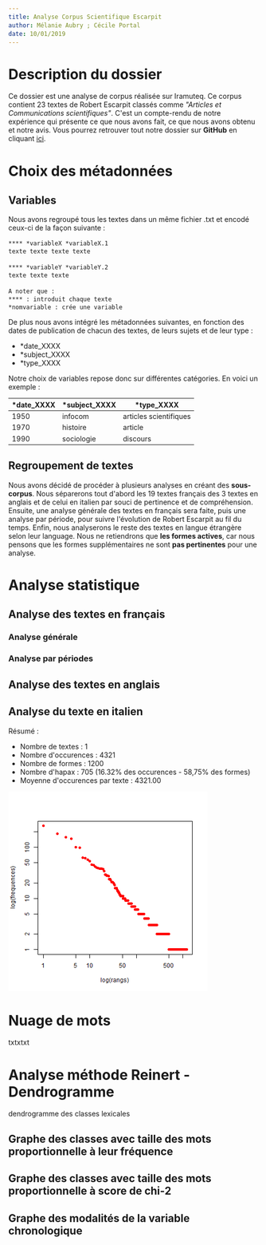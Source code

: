 ```yaml
---
title: Analyse Corpus Scientifique Escarpit
author: Mélanie Aubry ; Cécile Portal
date: 10/01/2019
---
```


# Description du dossier

Ce dossier est une analyse de corpus réalisée sur Iramuteq. Ce corpus contient 23 textes de Robert Escarpit classés comme *"Articles et Communications scientifiques"*. C'est un compte-rendu de notre expérience qui présente ce que nous avons fait, ce que nous avons obtenu et notre avis. Vous pourrez retrouver tout notre dossier sur __GitHub__ en cliquant [ici](https://github.com/belzepaf/Analyse_Corpus_Scientifique_Escarpit).

# Choix des métadonnées

## Variables

Nous avons regroupé tous les textes dans un même fichier .txt et encodé ceux-ci de la façon suivante :

~~~~
**** *variableX *variableX.1
texte texte texte texte

**** *variableY *variableY.2
texte texte texte

A noter que :
**** : introduit chaque texte
*nomvariable : crée une variable
~~~~
De plus nous avons intégré les métadonnées suivantes, en fonction des dates de publication de chacun des textes, de leurs sujets et de leur type : 
* *date_XXXX
* *subject_XXXX
* *type_XXXX

Notre choix de variables repose donc sur différentes catégories. En voici un exemple :

| *date_XXXX      | *subject_XXXX     | *type_XXXX      |
| -------------| -------------| -------------|
| 1950         | infocom      | articles scientifiques      |
| 1970        | histoire       | article       |
| 1990      | sociologie      | discours    |


## Regroupement de textes

Nous avons décidé de procéder à plusieurs analyses en créant des __sous-corpus__. Nous séparerons tout d'abord les 19 textes français des 3 textes en anglais et de celui en italien par souci de pertinence et de compréhension. Ensuite, une analyse générale des textes en français sera faite, puis une analyse par période, pour suivre l'évolution de Robert Escarpit au fil du temps. Enfin, nous analyserons le reste des textes en langue étrangère selon leur language. Nous ne retiendrons que __les formes actives__, car nous pensons que les formes supplémentaires ne sont __pas pertinentes__ pour une analyse.

# Analyse statistique

## Analyse des textes en français

### Analyse générale

### Analyse par périodes

## Analyse des textes en anglais

## Analyse du texte en italien

Résumé :
* Nombre de textes : 1
* Nombre d'occurences : 4321
* Nombre de formes : 1200
* Nombre d'hapax : 705 (16.32% des occurences - 58,75% des formes)
* Moyenne d'occurences par texte : 4321.00

![statistiqueita](https://github.com/belzepaf/Analyse_Corpus_Scientifique_Escarpit/blob/master/images/ita/zipf.png)

# Nuage de mots

txtxtxt

# Analyse méthode Reinert - Dendrogramme

dendrogramme des classes lexicales

## Graphe des classes avec taille des mots proportionnelle à leur fréquence

## Graphe des classes avec taille des mots proportionnelle à score de chi-2

## Graphe des modalités de la variable chronologique
